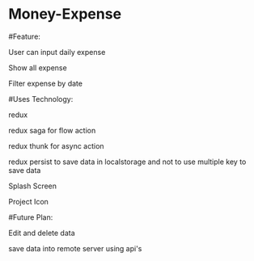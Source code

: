 # Money-Expense

#Feature:

User can input daily expense

Show all expense

Filter expense by date





#Uses Technology:

redux

redux saga for flow action

redux thunk for async action

redux persist to save data in localstorage and not to use multiple key to save data

Splash Screen

Project Icon





#Future Plan:

Edit and delete data


save data into remote server using api's
